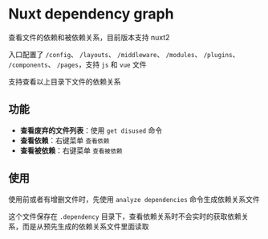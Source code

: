 # Nuxt dependency graph

查看文件的依赖和被依赖关系，目前版本支持 nuxt2

入口配置了 `/config`、 `/layouts`、 `/middleware`、 `/modules`、 `/plugins`、 `/components`、 `/pages`，支持 `js` 和 `vue` 文件

支持查看以上目录下文件的依赖关系

## 功能

- **查看废弃的文件列表**：使用 `get disused` 命令
- **查看依赖**：右键菜单 `查看依赖`
- **查看被依赖**：右键菜单 `查看被依赖`

## 使用

使用前或者有增删文件时，先使用 `analyze dependencies` 命令生成依赖关系文件

这个文件保存在 `.dependency` 目录下，查看依赖关系时不会实时的获取依赖关系，而是从预先生成的依赖关系文件里面读取
